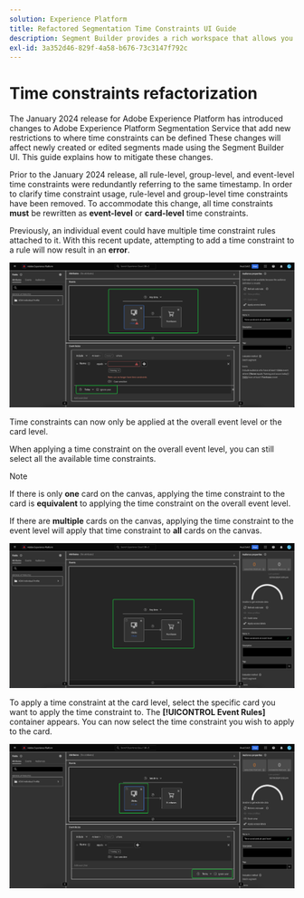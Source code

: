 ```yaml
---
solution: Experience Platform
title: Refactored Segmentation Time Constraints UI Guide
description: Segment Builder provides a rich workspace that allows you to interact with Profile data elements. The workspace provides intuitive controls for building and editing rules, such as drag-and-drop tiles used to represent data properties.
exl-id: 3a352d46-829f-4a58-b676-73c3147f792c
---
```

# Time constraints refactorization

The January 2024 release for Adobe Experience Platform has introduced changes to Adobe Experience Platform Segmentation Service that add new restrictions to where time constraints can be defined These changes will affect newly created or edited segments made using the Segment Builder UI. This guide explains how to mitigate these changes.

Prior to the January 2024 release, all rule-level, group-level, and event-level time constraints were redundantly referring to the same timestamp. In order to clarify time constraint usage, rule-level and group-level time constraints have been removed. To accommodate this change, all time constraints **must** be rewritten as **event-level** or **card-level** time constraints.

Previously, an individual event could have multiple time constraint rules attached to it. With this recent update, attempting to add a time constraint to a rule will now result in an **error**.

![The rule-level time constraint is highlighted. The error that subsequently happens is also highlighted. ](../images/ui/segment-refactoring/rule-time-constraint.png)

Time constraints can now only be applied at the overall event level or the card level. 

When applying a time constraint on the overall event level, you can still select all the available time constraints.

>[!NOTE]
>
>If there is only **one** card on the canvas, applying the time constraint to the card is **equivalent** to applying the time constraint on the overall event level.
>
>If there are **multiple** cards on the canvas, applying the time constraint to the event level will apply that time constraint to **all** cards on the canvas. 

![The event-level time constraint is highlighted.](../images/ui/segment-refactoring/event-time-constraint.png)

To apply a time constraint at the card level, select the specific card you want to apply the time constraint to. The **[!UICONTROL Event Rules]** container appears. You can now select the time constraint you wish to apply to the card.

![The card-level time constraint is highlighted.](../images/ui/segment-refactoring/card-time-constraint.png)
